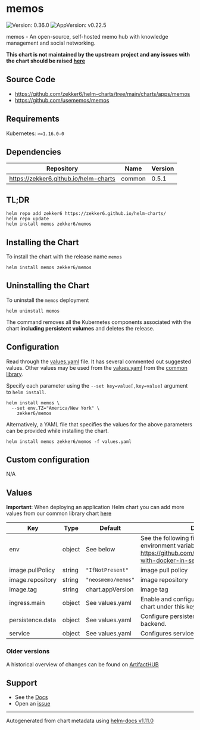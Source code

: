 # memos

![Version: 0.36.0](https://img.shields.io/badge/Version-0.36.0-informational?style=flat-square) ![AppVersion: v0.22.5](https://img.shields.io/badge/AppVersion-v0.22.5-informational?style=flat-square)

memos - An open-source, self-hosted memo hub with knowledge management and social networking.

**This chart is not maintained by the upstream project and any issues with the chart should be raised [here](https://github.com/zekker6/helm-charts/issues/new)**

## Source Code

* <https://github.com/zekker6/helm-charts/tree/main/charts/apps/memos>
* <https://github.com/usememos/memos>

## Requirements

Kubernetes: `>=1.16.0-0`

## Dependencies

| Repository | Name | Version |
|------------|------|---------|
| https://zekker6.github.io/helm-charts | common | 0.5.1 |

## TL;DR

```console
helm repo add zekker6 https://zekker6.github.io/helm-charts/
helm repo update
helm install memos zekker6/memos
```

## Installing the Chart

To install the chart with the release name `memos`

```console
helm install memos zekker6/memos
```

## Uninstalling the Chart

To uninstall the `memos` deployment

```console
helm uninstall memos
```

The command removes all the Kubernetes components associated with the chart **including persistent volumes** and deletes the release.

## Configuration

Read through the [values.yaml](./values.yaml) file. It has several commented out suggested values.
Other values may be used from the [values.yaml](https://github.com/zekker6/helm-charts/blob/main/charts/library/common/values.yaml) from the [common library](https://github.com/zekker6/helm-charts/blob/main/charts/library/common).

Specify each parameter using the `--set key=value[,key=value]` argument to `helm install`.

```console
helm install memos \
  --set env.TZ="America/New York" \
    zekker6/memos
```

Alternatively, a YAML file that specifies the values for the above parameters can be provided while installing the chart.

```console
helm install memos zekker6/memos -f values.yaml
```

## Custom configuration

N/A

## Values

**Important**: When deploying an application Helm chart you can add more values from our common library chart [here](https://github.com/zekker6/helm-charts/blob/main/charts/library/common)

| Key | Type | Default | Description |
|-----|------|---------|-------------|
| env | object | See below | See the following files for additional environment variables: https://github.com/usememos/memos#deploy-with-docker-in-seconds |
| image.pullPolicy | string | `"IfNotPresent"` | image pull policy |
| image.repository | string | `"neosmemo/memos"` | image repository |
| image.tag | string | chart.appVersion | image tag |
| ingress.main | object | See values.yaml | Enable and configure ingress settings for the chart under this key. |
| persistence.data | object | See values.yaml | Configure persistence for data to use sqlite backend. |
| service | object | See values.yaml | Configures service settings for the chart. |

### Older versions

A historical overview of changes can be found on [ArtifactHUB](https://artifacthub.io/packages/helm/zekker6/memos?modal=changelog)

## Support

- See the [Docs](http://zekker6.github.io/helm-charts/docs/)
- Open an [issue](https://github.com/zekker6/helm-charts/issues/new)

----------------------------------------------
Autogenerated from chart metadata using [helm-docs v1.11.0](https://github.com/norwoodj/helm-docs/releases/v1.11.0)

